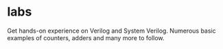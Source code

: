 # labs
Get hands-on experience on Verilog and System Verilog. Numerous basic examples of counters, adders and many more to follow.
